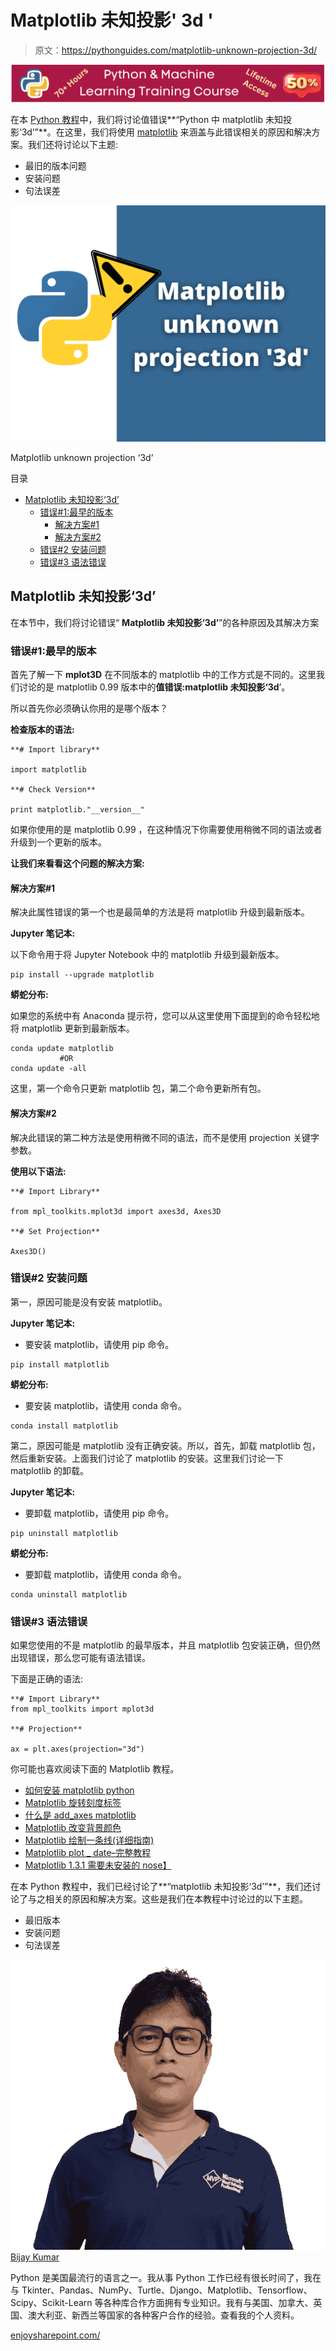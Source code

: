 # Matplotlib 未知投影' 3d '

> 原文：<https://pythonguides.com/matplotlib-unknown-projection-3d/>

[![Python & Machine Learning training courses](img/49ec9c6da89a04c9f45bab643f8c765c.png)](https://sharepointsky.teachable.com/p/python-and-machine-learning-training-course)

在本 [Python 教程](https://pythonguides.com/python-hello-world-program/)中，我们将讨论值错误**“Python 中 matplotlib 未知投影‘3d’”**。在这里，我们将使用 [matplotlib](https://pythonguides.com/what-is-matplotlib/) 来涵盖与此错误相关的原因和解决方案。我们还将讨论以下主题:

*   最旧的版本问题
*   安装问题
*   句法误差

![Matplotlib unknown projection '3d'](img/ef4e74ea829f04bb69eb6e4fb3e4c3d6.png "Matplotlib unknown projection 3d")

Matplotlib unknown projection ‘3d’

目录

[](#)

*   [Matplotlib 未知投影‘3d’](#Matplotlib_unknown_projection_3d "Matplotlib unknown projection ‘3d’")
    *   [错误#1:最早的版本](#Error1_Oldest_Version "Error#1: Oldest Version")
        *   [解决方案#1](#Solution1 "Solution#1")
        *   [解决方案#2](#Solution2 "Solution#2")
    *   [错误#2 安装问题](#Error_2_Installation_Issue "Error #2 Installation Issue")
    *   [错误#3 语法错误](#Error3_Syntax_Error "Error#3 Syntax Error")

## Matplotlib 未知投影‘3d’

在本节中，我们将讨论错误“ **Matplotlib 未知投影‘3d’**”的各种原因及其解决方案

### 错误#1:最早的版本

首先了解一下 **mplot3D** 在不同版本的 matplotlib 中的工作方式是不同的。这里我们讨论的是 matplotlib 0.99 版本中的**值错误:matplotlib 未知投影‘3d**’。

所以首先你必须确认你用的是哪个版本？

**检查版本的语法:**

```
**# Import library**

import matplotlib

**# Check Version**

print matplotlib."__version__"
```

如果你使用的是 matplotlib 0.99 ，在这种情况下你需要使用稍微不同的语法或者升级到一个更新的版本。

**让我们来看看这个问题的解决方案:**

#### 解决方案#1

解决此属性错误的第一个也是最简单的方法是将 matplotlib 升级到最新版本。

**Jupyter 笔记本:**

以下命令用于将 Jupyter Notebook 中的 matplotlib 升级到最新版本。

```
pip install --upgrade matplotlib
```

**蟒蛇分布:**

如果您的系统中有 Anaconda 提示符，您可以从这里使用下面提到的命令轻松地将 matplotlib 更新到最新版本。

```
conda update matplotlib
           #OR
conda update -all
```

这里，第一个命令只更新 matplotlib 包，第二个命令更新所有包。

#### 解决方案#2

解决此错误的第二种方法是使用稍微不同的语法，而不是使用 projection 关键字参数。

**使用以下语法:**

```
**# Import Library**

from mpl_toolkits.mplot3d import axes3d, Axes3D

**# Set Projection**

Axes3D()
```

### 错误#2 安装问题

第一，原因可能是没有安装 matplotlib。

**Jupyter 笔记本:**

*   要安装 matplotlib，请使用 pip 命令。

```
pip install matplotlib
```

**蟒蛇分布:**

*   要安装 matplotlib，请使用 conda 命令。

```
conda install matplotlib
```

第二，原因可能是 matplotlib 没有正确安装。所以，首先，卸载 matplotlib 包，然后重新安装。上面我们讨论了 matplotlib 的安装。这里我们讨论一下 matplotlib 的卸载。

**Jupyter 笔记本:**

*   要卸载 matplotlib，请使用 pip 命令。

```
pip uninstall matplotlib
```

**蟒蛇分布:**

*   要卸载 matplotlib，请使用 conda 命令。

```
conda uninstall matplotlib
```

### 错误#3 语法错误

如果您使用的不是 matplotlib 的最早版本，并且 matplotlib 包安装正确，但仍然出现错误，那么您可能有语法错误。

下面是正确的语法:

```
**# Import Library** 
from mpl_toolkits import mplot3d

**# Projection**

ax = plt.axes(projection="3d")
```

你可能也喜欢阅读下面的 Matplotlib 教程。

*   [如何安装 matplotlib python](https://pythonguides.com/how-to-install-matplotlib-python/)
*   [Matplotlib 旋转刻度标签](https://pythonguides.com/matplotlib-rotate-tick-labels/)
*   [什么是 add_axes matplotlib](https://pythonguides.com/add_axes-matplotlib/)
*   [Matplotlib 改变背景颜色](https://pythonguides.com/matplotlib-change-background-color/)
*   [Matplotlib 绘制一条线(详细指南)](https://pythonguides.com/matplotlib-plot-a-line/)
*   [Matplotlib plot _ date–完整教程](https://pythonguides.com/matplotlib-plot-date/)
*   [Matplotlib 1.3.1 需要未安装的 nose】](https://pythonguides.com/matplotlib-1-3-1-requires-nose-which-is-not-installed/)

在本 Python 教程中，我们已经讨论了**“matplotlib 未知投影‘3d’”**，我们还讨论了与之相关的原因和解决方案。这些是我们在本教程中讨论过的以下主题。

*   最旧版本
*   安装问题
*   句法误差

![Bijay Kumar MVP](img/9cb1c9117bcc4bbbaba71db8d37d76ef.png "Bijay Kumar MVP")[Bijay Kumar](https://pythonguides.com/author/fewlines4biju/)

Python 是美国最流行的语言之一。我从事 Python 工作已经有很长时间了，我在与 Tkinter、Pandas、NumPy、Turtle、Django、Matplotlib、Tensorflow、Scipy、Scikit-Learn 等各种库合作方面拥有专业知识。我有与美国、加拿大、英国、澳大利亚、新西兰等国家的各种客户合作的经验。查看我的个人资料。

[enjoysharepoint.com/](https://enjoysharepoint.com/)[](https://www.facebook.com/fewlines4biju "Facebook")[](https://www.linkedin.com/in/fewlines4biju/ "Linkedin")[](https://twitter.com/fewlines4biju "Twitter")